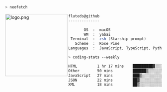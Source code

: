 ```zsh
> neofetch
```

<!--img align="left" src="https://github.com/fluteds.png" alt="logo.png" width="200"/>-->
<img align="left" src="https://external-content.duckduckgo.com/iu/?u=https%3A%2F%2F78.media.tumblr.com%2F975fca5f82161b190efdcaa05ffbd4ec%2Ftumblr_p6q6m9TJF01x3p3jmo1_500.png&f=1&nofb=1" alt="logo.png" width="200"/>

```csharp
fluteds@github
--------------

       OS  :  macOS
       WM  :  yabai
 Terminal  :  zsh (Starship prompt)  
   Scheme  :  Rose Pine  
Languages  :  JavaScript, TypeScript, Python, HTML, CSS  

```

```zsh
> coding-stats --weekly
```

<!--START_SECTION:waka-->

```txt
HTML         1 hr 17 mins    █████████▓░░░░░░░░░░░░░░░   38.03 %
Other        50 mins         ██████▒░░░░░░░░░░░░░░░░░░   24.78 %
JavaScript   27 mins         ███▒░░░░░░░░░░░░░░░░░░░░░   13.64 %
JSON         22 mins         ██▓░░░░░░░░░░░░░░░░░░░░░░   11.22 %
XML          18 mins         ██▒░░░░░░░░░░░░░░░░░░░░░░   09.18 %
```

<!--END_SECTION:waka-->
